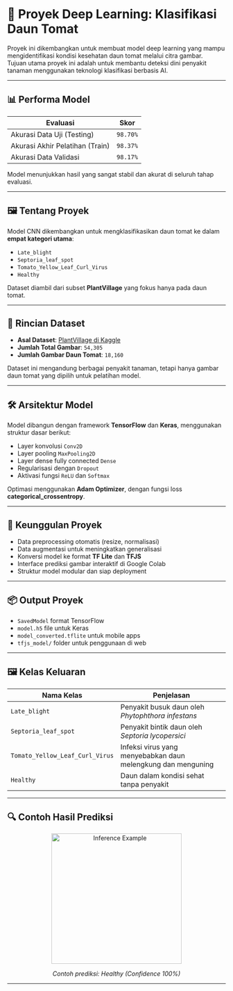 
# 🍅 Proyek Deep Learning: Klasifikasi Daun Tomat

Proyek ini dikembangkan untuk membuat model deep learning yang mampu mengidentifikasi kondisi kesehatan daun tomat melalui citra gambar.  
Tujuan utama proyek ini adalah untuk membantu deteksi dini penyakit tanaman menggunakan teknologi klasifikasi berbasis AI.

---

## 📊 Performa Model

| Evaluasi                     | Skor       |
|-------------------------------|------------|
| Akurasi Data Uji (Testing)     | `98.70%`   |
| Akurasi Akhir Pelatihan (Train) | `98.37%`  |
| Akurasi Data Validasi          | `98.17%`   |

Model menunjukkan hasil yang sangat stabil dan akurat di seluruh tahap evaluasi.

---

## 🖼️ Tentang Proyek

Model CNN dikembangkan untuk mengklasifikasikan daun tomat ke dalam **empat kategori utama**:

- `Late_blight`
- `Septoria_leaf_spot`
- `Tomato_Yellow_Leaf_Curl_Virus`
- `Healthy`

Dataset diambil dari subset **PlantVillage** yang fokus hanya pada daun tomat.

---

## 📁 Rincian Dataset

- **Asal Dataset**: [PlantVillage di Kaggle](https://www.kaggle.com/datasets/abdallahalidev/plantvillage-dataset)
- **Jumlah Total Gambar**: `54,305`
- **Jumlah Gambar Daun Tomat**: `18,160`

Dataset ini mengandung berbagai penyakit tanaman, tetapi hanya gambar daun tomat yang dipilih untuk pelatihan model.

---

## 🛠️ Arsitektur Model

Model dibangun dengan framework **TensorFlow** dan **Keras**, menggunakan struktur dasar berikut:

- Layer konvolusi `Conv2D`
- Layer pooling `MaxPooling2D`
- Layer dense fully connected `Dense`
- Regularisasi dengan `Dropout`
- Aktivasi fungsi `ReLU` dan `Softmax`

Optimasi menggunakan **Adam Optimizer**, dengan fungsi loss **categorical_crossentropy**.

---

## 🚀 Keunggulan Proyek

- Data preprocessing otomatis (resize, normalisasi)
- Data augmentasi untuk meningkatkan generalisasi
- Konversi model ke format **TF Lite** dan **TFJS**
- Interface prediksi gambar interaktif di Google Colab
- Struktur model modular dan siap deployment

---

## 📦 Output Proyek

- `SavedModel` format TensorFlow
- `model.h5` file untuk Keras
- `model_converted.tflite` untuk mobile apps
- `tfjs_model/` folder untuk penggunaan di web

---

## 🖼️ Kelas Keluaran

| Nama Kelas                        | Penjelasan |
|------------------------------------|------------|
| `Late_blight`                      | Penyakit busuk daun oleh *Phytophthora infestans* |
| `Septoria_leaf_spot`               | Penyakit bintik daun oleh *Septoria lycopersici* |
| `Tomato_Yellow_Leaf_Curl_Virus`    | Infeksi virus yang menyebabkan daun melengkung dan menguning |
| `Healthy`                          | Daun dalam kondisi sehat tanpa penyakit |

---

## 🔍 Contoh Hasil Prediksi

<div align="center">

  <img src="images/Inference.png" alt="Inference Example" width="300"/>
  <p><em>Contoh prediksi: Healthy (Confidence 100%)</em></p>

</div>

---

